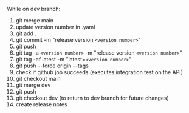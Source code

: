 While on dev branch:
1. git merge main
2. update version number in .yaml
3. git add .
4. git commit -m "release version `<version number>`"
5. git push
6. git tag -a `<version number>` -m "release version `<version number>`"
7. git tag -af latest -m "latest=`<version number>`"
8. git push --force origin --tags
9. check if github job succeeds (executes integration test on the API)
10. git checkout main
11. git merge dev
12. git push
13. git checkout dev (to return to dev branch for future changes)
14. create release notes
